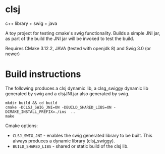 # clsj
c++ library + swig + java

A toy project for testing cmake's swig functionality.
Builds a simple JNI jar, as part of the build the JNI jar will be invoked to test the build.

Requires CMake 3.12.2, JAVA (tested with openjdk 8) and Swig 3.0 (or newer)

# Build instructions

The following produces a clsj dynamic lib, a clsg_swiggy dynamic lib generated by swig and a clsjJNI.jar also generated by swig.

```
mkdir build && cd build
cmake -DCLSJ_SWIG_JNI=ON -DBUILD_SHARED_LIBS=ON -DCMAKE_INSTALL_PREFIX=./ins  ..
make
```

Cmake options:
- `CLSJ_SWIG_JNI` - enables the swig generated library to be built. This always produces a dynamic library (clsj_swiggy).
- `BUILD_SHARED_LIBS` - shared or static build of the clsj lib.

